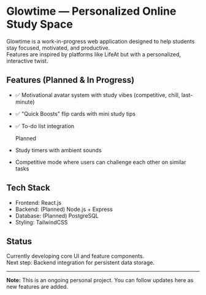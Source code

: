 # Glowtime — Personalized Online Study Space

Glowtime is a work-in-progress web application designed to help students stay focused, motivated, and productive.  
Features are inspired by platforms like LifeAt but with a personalized, interactive twist.

##  Features (Planned & In Progress)
- ✅ Motivational avatar system with study vibes (competitive, chill, last-minute)
- ✅ "Quick Boosts" flip cards with mini study tips
- ✅ To-do list integration

  Planned
- Study timers with ambient sounds
- Competitive mode where users can challenge each other on similar tasks

##  Tech Stack
- Frontend: React.js
- Backend: (Planned) Node.js + Express
- Database: (Planned) PostgreSQL
- Styling: TailwindCSS

##  Status
Currently developing core UI and feature components.  
Next step: Backend integration for persistent data storage.

---

**Note:** This is an ongoing personal project. You can follow updates here as new features are added.
